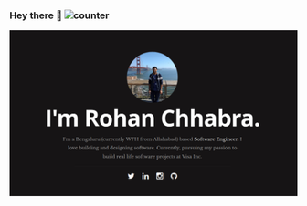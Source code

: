 ### Hey there 👋 ![counter](https://en78a2udqcn555p.m.pipedream.net)

![About Me](./images/profile.png)



